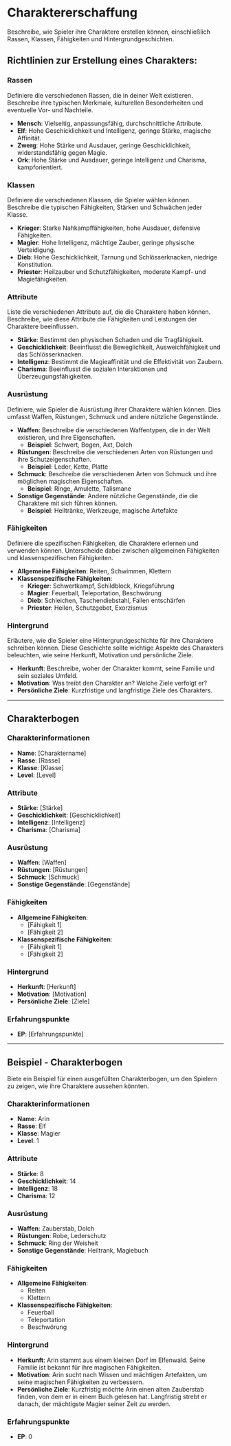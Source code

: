 # Charaktererschaffung

Beschreibe, wie Spieler ihre Charaktere erstellen können, einschließlich Rassen, Klassen, Fähigkeiten und Hintergrundgeschichten.

## Richtlinien zur Erstellung eines Charakters:

### Rassen
Definiere die verschiedenen Rassen, die in deiner Welt existieren. Beschreibe ihre typischen Merkmale, kulturellen Besonderheiten und eventuelle Vor- und Nachteile.

- **Mensch**: Vielseitig, anpassungsfähig, durchschnittliche Attribute.
- **Elf**: Hohe Geschicklichkeit und Intelligenz, geringe Stärke, magische Affinität.
- **Zwerg**: Hohe Stärke und Ausdauer, geringe Geschicklichkeit, widerstandsfähig gegen Magie.
- **Ork**: Hohe Stärke und Ausdauer, geringe Intelligenz und Charisma, kampforientiert.

### Klassen
Definiere die verschiedenen Klassen, die Spieler wählen können. Beschreibe die typischen Fähigkeiten, Stärken und Schwächen jeder Klasse.

- **Krieger**: Starke Nahkampffähigkeiten, hohe Ausdauer, defensive Fähigkeiten.
- **Magier**: Hohe Intelligenz, mächtige Zauber, geringe physische Verteidigung.
- **Dieb**: Hohe Geschicklichkeit, Tarnung und Schlösserknacken, niedrige Konstitution.
- **Priester**: Heilzauber und Schutzfähigkeiten, moderate Kampf- und Magiefähigkeiten.

### Attribute
Liste die verschiedenen Attribute auf, die die Charaktere haben können. Beschreibe, wie diese Attribute die Fähigkeiten und Leistungen der Charaktere beeinflussen.

- **Stärke**: Bestimmt den physischen Schaden und die Tragfähigkeit.
- **Geschicklichkeit**: Beeinflusst die Beweglichkeit, Ausweichfähigkeit und das Schlösserknacken.
- **Intelligenz**: Bestimmt die Magieaffinität und die Effektivität von Zaubern.
- **Charisma**: Beeinflusst die sozialen Interaktionen und Überzeugungsfähigkeiten.

### Ausrüstung
Definiere, wie Spieler die Ausrüstung ihrer Charaktere wählen können. Dies umfasst Waffen, Rüstungen, Schmuck und andere nützliche Gegenstände.

- **Waffen**: Beschreibe die verschiedenen Waffentypen, die in der Welt existieren, und ihre Eigenschaften.
  - **Beispiel**: Schwert, Bogen, Axt, Dolch
- **Rüstungen**: Beschreibe die verschiedenen Arten von Rüstungen und ihre Schutzeigenschaften.
  - **Beispiel**: Leder, Kette, Platte
- **Schmuck**: Beschreibe die verschiedenen Arten von Schmuck und ihre möglichen magischen Eigenschaften.
  - **Beispiel**: Ringe, Amulette, Talismane
- **Sonstige Gegenstände**: Andere nützliche Gegenstände, die die Charaktere mit sich führen können.
  - **Beispiel**: Heiltränke, Werkzeuge, magische Artefakte

### Fähigkeiten
Definiere die spezifischen Fähigkeiten, die Charaktere erlernen und verwenden können. Unterscheide dabei zwischen allgemeinen Fähigkeiten und klassenspezifischen Fähigkeiten.

- **Allgemeine Fähigkeiten**: Reiten, Schwimmen, Klettern
- **Klassenspezifische Fähigkeiten**:
  - **Krieger**: Schwertkampf, Schildblock, Kriegsführung
  - **Magier**: Feuerball, Teleportation, Beschwörung
  - **Dieb**: Schleichen, Taschendiebstahl, Fallen entschärfen
  - **Priester**: Heilen, Schutzgebet, Exorzismus

### Hintergrund
Erläutere, wie die Spieler eine Hintergrundgeschichte für ihre Charaktere schreiben können. Diese Geschichte sollte wichtige Aspekte des Charakters beleuchten, wie seine Herkunft, Motivation und persönliche Ziele.

- **Herkunft**: Beschreibe, woher der Charakter kommt, seine Familie und sein soziales Umfeld.
- **Motivation**: Was treibt den Charakter an? Welche Ziele verfolgt er?
- **Persönliche Ziele**: Kurzfristige und langfristige Ziele des Charakters.

---

## Charakterbogen

### Charakterinformationen

- **Name**: [Charaktername]
- **Rasse**: [Rasse]
- **Klasse**: [Klasse]
- **Level**: [Level]

### Attribute

- **Stärke**: [Stärke]
- **Geschicklichkeit**: [Geschicklichkeit]
- **Intelligenz**: [Intelligenz]
- **Charisma**: [Charisma]

### Ausrüstung

- **Waffen**: [Waffen]
- **Rüstungen**: [Rüstungen]
- **Schmuck**: [Schmuck]
- **Sonstige Gegenstände**: [Gegenstände]

### Fähigkeiten

- **Allgemeine Fähigkeiten**: 
  - [Fähigkeit 1]
  - [Fähigkeit 2]
- **Klassenspezifische Fähigkeiten**: 
  - [Fähigkeit 1]
  - [Fähigkeit 2]

### Hintergrund

- **Herkunft**: [Herkunft]
- **Motivation**: [Motivation]
- **Persönliche Ziele**: [Ziele]

### Erfahrungspunkte

- **EP**: [Erfahrungspunkte]

---

## Beispiel - Charakterbogen
Biete ein Beispiel für einen ausgefüllten Charakterbogen, um den Spielern zu zeigen, wie ihre Charaktere aussehen könnten.

### Charakterinformationen

- **Name**: Arin
- **Rasse**: Elf
- **Klasse**: Magier
- **Level**: 1

### Attribute

- **Stärke**: 8
- **Geschicklichkeit**: 14
- **Intelligenz**: 18
- **Charisma**: 12

### Ausrüstung

- **Waffen**: Zauberstab, Dolch
- **Rüstungen**: Robe, Lederschutz
- **Schmuck**: Ring der Weisheit
- **Sonstige Gegenstände**: Heiltrank, Magiebuch

### Fähigkeiten

- **Allgemeine Fähigkeiten**: 
  - Reiten
  - Klettern
- **Klassenspezifische Fähigkeiten**: 
  - Feuerball
  - Teleportation
  - Beschwörung

### Hintergrund

- **Herkunft**: Arin stammt aus einem kleinen Dorf im Elfenwald. Seine Familie ist bekannt für ihre magischen Fähigkeiten.
- **Motivation**: Arin sucht nach Wissen und mächtigen Artefakten, um seine magischen Fähigkeiten zu verbessern.
- **Persönliche Ziele**: Kurzfristig möchte Arin einen alten Zauberstab finden, von dem er in einem Buch gelesen hat. Langfristig strebt er danach, der mächtigste Magier seiner Zeit zu werden.

### Erfahrungspunkte

- **EP**: 0

